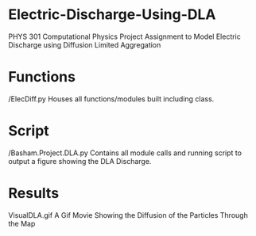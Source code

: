 # Electric-Discharge-Using-DLA
PHYS 301 Computational Physics Project Assignment to Model Electric Discharge using Diffusion Limited Aggregation

# Functions
/ElecDiff.py
  Houses all functions/modules built including class.
  
 # Script
 /Basham.Project.DLA.py
  Contains all module calls and running script to output a figure showing the DLA Discharge.

# Results
VisualDLA.gif
  A Gif Movie Showing the Diffusion of the Particles Through the Map
